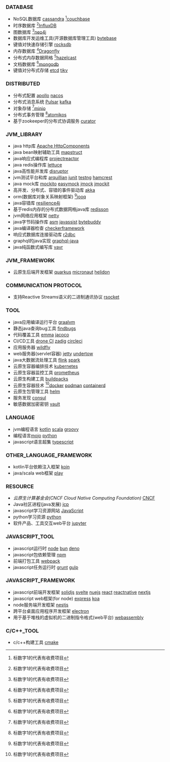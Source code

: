 ### DATABASE
+ NoSQL数据库 [cassandra](https://cassandra.apache.org/) [^*][couchbase](https://www.couchbase.com/)
+ 时序数据库 [^*][InfluxDB](https://www.influxdata.com/)
+ 图数据库 [^*][neo4j](https://neo4j.com/)
+ 数据库开发运维工具(开源数据库管理工具) [bytebase](https://www.bytebase.com/)
+ 键值对快速存储引擎 [rocksdb](https://rocksdb.org/)
+ 内存数据库 [^*][Dragonfly](https://www.dragonflydb.io/)
+ 分布式内存数据网格 [^*][hazelcast](https://hazelcast.com/)
+ 文档数据库 [^*][mongodb](https://www.mongodb.com/)
+ 键值对分布式存储 [etcd](https://etcd.io/) [tikv](https://tikv.org/)

### DISTRIBUTED
+ 分布式配置 [apollo](https://www.apolloconfig.com/) [nacos](https://nacos.io/)
+ 分布式消息系统 [Pulsar](https://pulsar.apache.org/) [kafka](https://kafka.apache.org/)
+ 对象存储 [^*][minio](https://min.io/)
+ 分布式事务管理 [^*][atomikos](https://www.atomikos.com/)
+ 基于zookeeper的分布式协调服务 [curator](https://curator.apache.org/)

### JVM_LIBRARY
+ java http库 [Apache HttpComponents](https://hc.apache.org/index.html)
+ java bean映射辅助工具 [mapstruct](https://mapstruct.org/)
+ java响应式编程库 [projectreactor](https://projectreactor.io/)
+ java redis操作库 [lettuce](https://lettuce.io/)
+ java高性能并发库 [disruptor](https://lmax-exchange.github.io/disruptor/)
+ jvm测试平台和库 [arquillian](https://arquillian.org/) [junit](https://junit.org/) [testng](https://testng.org/) [hamcrest](https://hamcrest.org/)
+ java mock库 [mockito](https://site.mockito.org/) [easymock](https://easymock.org/) [jmock](http://jmock.org/) [jmockit](https://jmockit.github.io/)
+ 高并发、分布式、容错的事件驱动库 [akka](https://akka.io/)
+ orm(数据库对象关系映射框架) [^*][jooq](https://www.jooq.org/)
+ java容错库 [resilience4j](https://resilience4j.readme.io/)
+ 基于redis内存的分布式数据网格java库 [redisson](https://redisson.org/)
+ jvm网络应用框架 [netty](https://netty.io/)
+ java字节码操作库 [asm](https://asm.ow2.io/) [javassist](https://www.javassist.org/) [bytebuddy](https://bytebuddy.net/)
+ java编译器检查 [checkerframework](https://checkerframework.org/)
+ 响应式数据库连接驱动库 [r2dbc](https://r2dbc.io/)
+ graphql的java实现 [graphql-java](https://www.graphql-java.com/)
+ java纯函数式编写库 [vavr](https://docs.vavr.io/)

### JVM_FRAMEWORK
+ 云原生后端开发框架 [quarkus](https://quarkus.io/) [micronaut](https://micronaut.io/) [helidon](https://helidon.io/)

### COMMUNICATION PROTOCOL
+ 支持Reactive Streams语义的二进制通讯协议 [rsocket](https://rsocket.io/)

### TOOL
+ java应用编译运行平台 [graalvm](https://www.graalvm.org)
+ 静态java查询bug工具 [findbugs](https://findbugs.sourceforge.net/)
+ 代码覆盖工具 [emma](https://emma.sourceforge.net/index.html) [jacoco](https://www.jacoco.org/jacoco/)
+ CI/CD工具 [drone CI](https://www.drone.io/) [zadig](https://koderover.com/) [circleci](https://circleci.com/)
+ 应用服务器 [wildfly](https://www.wildfly.org/)
+ web服务器(servlet容器) [jetty](https://eclipse.dev/jetty/) [undertow](https://undertow.io/)
+ java大数据流处理工具 [flink](https://flink.apache.org/) [spark](https://spark.apache.org/)
+ 云原生容器编排技术 [kubernetes](https://kubernetes.io/)
+ 云原生容器监控工具 [prometheus](https://prometheus.io/)
+ 云原生构建工具 [buildpacks](https://buildpacks.io/)
+ 云原生容器技术 [^*][docker](https://www.docker.com/) [podman](https://podman.io/) [containerd](https://containerd.io/)
+ 云原生包管理工具 [helm](https://helm.sh/)
+ 服务发现 [consul](https://developer.hashicorp.com/consul/)
+ 敏感数据加密密钥 [vault](https://developer.hashicorp.com/vault/)

### LANGUAGE
+ jvm编程语言 [kotlin](https://kotlinlang.org) [scala](https://www.scala-lang.org) [groovy](https://groovy-lang.org/)
+ 编程语言[mojo](https://docs.modular.com/mojo) [python](https://www.python.org/)
+ javascript语言超集 [typescript](https://www.typescriptlang.org/)

### OTHER_LANGUAGE_FRAMEWORK
+ kotlin平台依赖注入框架 [koin](https://insert-koin.io/)
+ java/scala web框架 [play](https://www.playframework.com/)

### RESOURCE
+ *云原生计算基金会(CNCF Cloud Native Computing Foundation)* [CNCF](https://www.cncf.io/)
+ Java社区进程(java发展) [jcp](https://www.jcp.org/en/home/index)
+ javascript学习资源网站 [JavaScript](https://developer.mozilla.org/en-US/docs/Web/JavaScript/)
+ python学习资源 [python](https://docs.python-guide.org/)
+ 软件产品、工具交互web平台 [jupyter](https://jupyter.org/)

### JAVASCRIPT_TOOL
+ javascript运行时 [node](https://nodejs.org/) [bun](https://bun.sh/) [deno](https://deno.com/)
+ javascript包依赖管理 [npm](https://docs.npmjs.com/)
+ 前端打包工具 [webpack](https://webpack.js.org/)
+ javascript任务运行时 [grunt](https://gruntjs.com/) [gulp](https://gulpjs.com/)

### JAVASCRIPT_FRAMEWORK
+ javascript前端开发框架 [solidjs](https://www.solidjs.com/) [svelte](https://svelte.dev/) [nuejs](https://nuejs.org/) [react](https://react.dev/) [reactnative](https://reactnative.dev/) [nextjs](https://nextjs.org/)
+ javascript web框架(for node) [express](https://expressjs.com/) [koa](https://koa.bootcss.com/)
+ node服务端开发框架 [nestjs](https://nestjs.com/)
+ 跨平台桌面应用程序开发框架 [electron](https://www.electronjs.org/)
+ 用于基于堆栈的虚拟机的二进制指令格式(web平台) [webassembly](https://webassembly.org/)

### C/C++_TOOL
+ c/c++构建工具 [cmake](https://cmake.org/)


[^*]: 标数字1的代表有收费项目
